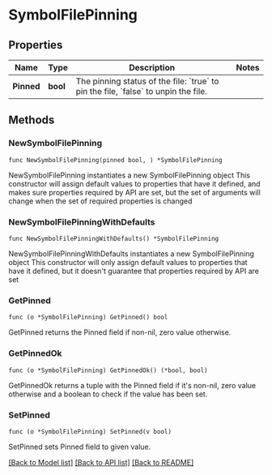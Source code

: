 # SymbolFilePinning

## Properties

Name | Type | Description | Notes
------------ | ------------- | ------------- | -------------
**Pinned** | **bool** | The pinning status of the file: &#x60;true&#x60; to pin the file, &#x60;false&#x60; to unpin the file. | 

## Methods

### NewSymbolFilePinning

`func NewSymbolFilePinning(pinned bool, ) *SymbolFilePinning`

NewSymbolFilePinning instantiates a new SymbolFilePinning object
This constructor will assign default values to properties that have it defined,
and makes sure properties required by API are set, but the set of arguments
will change when the set of required properties is changed

### NewSymbolFilePinningWithDefaults

`func NewSymbolFilePinningWithDefaults() *SymbolFilePinning`

NewSymbolFilePinningWithDefaults instantiates a new SymbolFilePinning object
This constructor will only assign default values to properties that have it defined,
but it doesn't guarantee that properties required by API are set

### GetPinned

`func (o *SymbolFilePinning) GetPinned() bool`

GetPinned returns the Pinned field if non-nil, zero value otherwise.

### GetPinnedOk

`func (o *SymbolFilePinning) GetPinnedOk() (*bool, bool)`

GetPinnedOk returns a tuple with the Pinned field if it's non-nil, zero value otherwise
and a boolean to check if the value has been set.

### SetPinned

`func (o *SymbolFilePinning) SetPinned(v bool)`

SetPinned sets Pinned field to given value.



[[Back to Model list]](../README.md#documentation-for-models) [[Back to API list]](../README.md#documentation-for-api-endpoints) [[Back to README]](../README.md)


